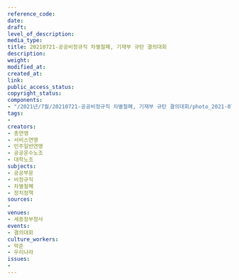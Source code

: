 ```yaml
---
reference_code: 
date: 
draft: 
level_of_description: 
media_type: 
title: 20210721-공공비정규직 차별철폐, 기재부 규탄 결의대회
description: 
weight: 
modified_at: 
created_at: 
link: 
public_access_status: 
copyright_status: 
components:
- "/2021년/7월/20210721-공공비정규직 차별철폐, 기재부 규탄 결의대회/photo_2021-07-21_16-11-13.jpg"
tags:
- 
creators:
- 총연맹
- 서비스연맹
- 민주일반연맹
- 공공운수노조
- 대학노조
subjects:
- 공공부문
- 비정규직
- 차별철폐
- 정치정책
sources:
- 
venues:
- 세종정부청사
events:
- 결의대회
culture_workers:
- 박준
- 우리나라
issues:
- 
---
```

